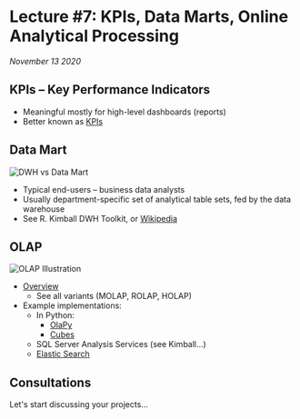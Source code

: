 # Lecture #7: KPIs, Data Marts, Online Analytical Processing

_November 13 2020_


## KPIs – Key Performance Indicators

* Meaningful mostly for high-level dashboards (reports)
* Better known as [KPIs](https://en.wikipedia.org/wiki/Performance_indicator)


## Data Mart

![DWH vs Data Mart](https://image.slidesharecdn.com/datamart-140405013513-phpapp02/95/data-mart-4-638.jpg?cb=1396661755)

* Typical end-users – business data analysts
* Usually department-specific set of analytical table sets, fed by the data warehouse
* See R. Kimball DWH Toolkit, or [Wikipedia](https://en.wikipedia.org/wiki/Data_mart)

## OLAP

![OLAP Illustration](https://i2.wp.com/olap.com/wp-content/uploads/2019/06/olap-3d-cube.png?resize=768%2C720&ssl=1)

* [Overview](https://en.wikipedia.org/wiki/Online_analytical_processing)
  - See all variants (MOLAP, ROLAP, HOLAP)
* Example implementations:
  - In Python:
    - [OlaPy](https://olapy.readthedocs.io/en/latest/)
    - [Cubes](https://en.wikipedia.org/wiki/Cubes_(OLAP_server))
  - SQL Server Analysis Services (see Kimball...)
  - [Elastic Search](https://stackoverflow.com/questions/35513249/reasons-against-using-elasticsearch-as-an-olap-cube)


## Consultations

Let's start discussing your projects...
